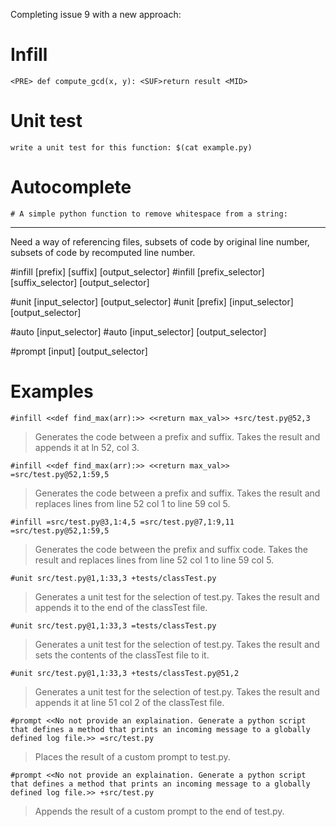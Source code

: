 Completing issue 9 with a new approach:

# Infill

```
<PRE> def compute_gcd(x, y): <SUF>return result <MID>
```

# Unit test

```
write a unit test for this function: $(cat example.py)
```

# Autocomplete

```
# A simple python function to remove whitespace from a string:
```

---

Need a way of referencing files, subsets of code by original line number, subsets of code by recomputed line number.

#infill [prefix] [suffix] [output_selector]
#infill [prefix_selector] [suffix_selector] [output_selector]

#unit [input_selector] [output_selector]
#unit [prefix] [input_selector] [output_selector]

#auto [input_selector]
#auto [input_selector] [output_selector]

#prompt [input] [output_selector]

# Examples

```
#infill <<def find_max(arr):>> <<return max_val>> +src/test.py@52,3
```
> Generates the code between a prefix and suffix. Takes the result and appends it at ln 52, col 3.

```
#infill <<def find_max(arr):>> <<return max_val>> =src/test.py@52,1:59,5
```
> Generates the code between a prefix and suffix. Takes the result and replaces lines from line 52 col 1 to line 59 col 5.

```
#infill =src/test.py@3,1:4,5 =src/test.py@7,1:9,11 =src/test.py@52,1:59,5
```
> Generates the code between the prefix and suffix code. Takes the result and replaces lines from line 52 col 1 to line 59 col 5.





```
#unit src/test.py@1,1:33,3 +tests/classTest.py
```
> Generates a unit test for the selection of test.py. Takes the result and appends it to the end of the classTest file.

```
#unit src/test.py@1,1:33,3 =tests/classTest.py
```
> Generates a unit test for the selection of test.py. Takes the result and sets the contents of the classTest file to it.

```
#unit src/test.py@1,1:33,3 +tests/classTest.py@51,2
```
> Generates a unit test for the selection of test.py. Takes the result and appends it at line 51 col 2 of the classTest file.

```
#prompt <<No not provide an explaination. Generate a python script that defines a method that prints an incoming message to a globally defined log file.>> =src/test.py
```
> Places the result of a custom prompt to test.py.

```
#prompt <<No not provide an explaination. Generate a python script that defines a method that prints an incoming message to a globally defined log file.>> +src/test.py
```
> Appends the result of a custom prompt to the end of test.py.
